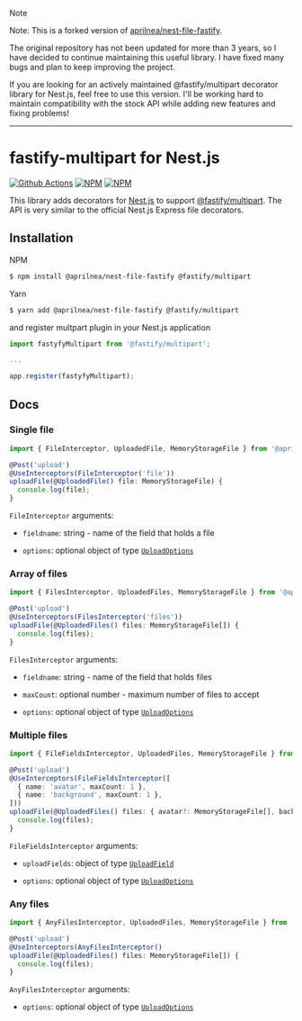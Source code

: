 > [!NOTE]
> Note: This is a forked version of [aprilnea/nest-file-fastify](https://github.com/aprilnea/nest-file-fastify).
> 
> The original repository has not been updated for more than 3 years, so I have decided to continue maintaining this useful library. I have fixed many bugs and plan to keep improving the project.
>
> If you are looking for an actively maintained @fastify/multipart decorator library for Nest.js, feel free to use this version. I'll be working hard to maintain compatibility with the stock API while adding new features and fixing problems!

---

<div align="left">
  <h1> fastify-multipart for Nest.js</h1>

[![Github Actions](https://img.shields.io/github/workflow/status/aprilnea/nest-file-fastify/Build?style=flat-square)](https://github.com/aprilnea/nest-file-fastify)
[![NPM](https://img.shields.io/npm/v/@aprilnea/nest-file-fastify.svg?style=flat-square)](https://www.npmjs.com/package/@aprilnea/nest-file-fastify)
[![NPM](https://img.shields.io/npm/dm/@aprilnea/nest-file-fastify?style=flat-square)](https://www.npmjs.com/package/@aprilnea/nest-file-fastify)

</div>

This library adds decorators for [Nest.js](https://github.com/nestjs/nest) to support [@fastify/multipart](https://github.com/fastify/fastify-multipart). The API is very similar to the official Nest.js Express file decorators.

## Installation

NPM

```bash
$ npm install @aprilnea/nest-file-fastify @fastify/multipart
```

Yarn

```bash
$ yarn add @aprilnea/nest-file-fastify @fastify/multipart
```

and register multpart plugin in your Nest.js application

```typescript
import fastyfyMultipart from '@fastify/multipart';

...

app.register(fastyfyMultipart);
```

## Docs

### Single file

```typescript
import { FileInterceptor, UploadedFile, MemoryStorageFile } from '@aprilnea/nest-file-fastify';

@Post('upload')
@UseInterceptors(FileInterceptor('file'))
uploadFile(@UploadedFile() file: MemoryStorageFile) {
  console.log(file);
}
```

`FileInterceptor` arguments:

- `fieldname`: string - name of the field that holds a file

- `options`: optional object of type [`UploadOptions`](src/multipart/options.ts#L4)

### Array of files

```typescript
import { FilesInterceptor, UploadedFiles, MemoryStorageFile } from '@aprilnea/nest-file-fastify';

@Post('upload')
@UseInterceptors(FilesInterceptor('files'))
uploadFile(@UploadedFiles() files: MemoryStorageFile[]) {
  console.log(files);
}
```

`FilesInterceptor` arguments:

- `fieldname`: string - name of the field that holds files

- `maxCount`: optional number - maximum number of files to accept

- `options`: optional object of type [`UploadOptions`](src/multipart/options.ts#L4)

### Multiple files

```typescript
import { FileFieldsInterceptor, UploadedFiles, MemoryStorageFile } from '@aprilnea/nest-file-fastify';

@Post('upload')
@UseInterceptors(FileFieldsInterceptor([
  { name: 'avatar', maxCount: 1 },
  { name: 'background', maxCount: 1 },
]))
uploadFile(@UploadedFiles() files: { avatar?: MemoryStorageFile[], background?: MemoryStorageFile[] }) {
  console.log(files);
}
```

`FileFieldsInterceptor` arguments:

- `uploadFields`: object of type [`UploadField`](src/multipart/handlers/file-fields.ts#L10)

- `options`: optional object of type [`UploadOptions`](src/multipart/options.ts#L4)

### Any files

```typescript
import { AnyFilesInterceptor, UploadedFiles, MemoryStorageFile } from '@aprilnea/nest-file-fastify';

@Post('upload')
@UseInterceptors(AnyFilesInterceptor()
uploadFile(@UploadedFiles() files: MemoryStorageFile[]) {
  console.log(files);
}
```

`AnyFilesInterceptor` arguments:

- `options`: optional object of type [`UploadOptions`](src/multipart/options.ts#L4)
